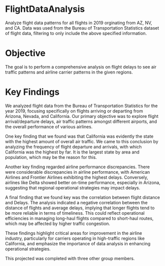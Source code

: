 # FlightDataAnalysis
Analyze flight data patterns for all flights in 2019 orginating from AZ, NV, and CA.
Data was used from the Bureau of Transportation Statistics dataset of flight data, filtering to only include the above specified information.

# Objective
The goal is to perform a comprehensive analysis on flight delays to see air traffic patterns and airline carrier patterns in the given regions.

# Key Findings
We analyzed flight data from the Bureau of Transportation Statistics for the year 2019, focusing specifically on flights arriving or departing from Arizona, Nevada, and California. Our primary objective was to explore flight arrival/departure delays, air traffic patterns amongst different airports, and the overall performance of various airlines.

One key finding that we found was that California was evidently the state with the highest amount of overall air traffic. We came to this conclusion by analyzing the frequency of flight departure and arrivals, with which California was the highest by far. It is the largest state by area and population, which may be the reason for this.

Another key finding regarded airline performance discrepancies. There were considerable discrepancies in airline performance, with American Airlines and Frontier Airlines exhibiting the highest delays. Conversely, airlines like Delta showed better on-time performance, especially in Arizona, suggesting that regional operational strategies may impact delays.

A final finding that we found key was the correlation between flight distance and Delays. The analysis indicated a negative correlation between the distance of flights and average delays, implying that longer flights tend to be more reliable in terms of timeliness. This could reflect operational efficiencies in managing long-haul flights compared to short-haul routes, which may be affected by higher traffic congestion.

These findings highlight critical areas for improvement in the airline industry, particularly for carriers operating in high-traffic regions like California, and emphasize the importance of data analysis in enhancing operational strategies.

This projected was completed with three other group members.
